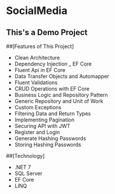 # SocialMedia

## This's a Demo Project 


##[Features of This Project]
- Clean Architecture
- Dependency Injection _ EF Core
- Fluent Api in EF Core
- Data Transfer Objects and Automapper
- Fluent Validations
- CRUD Operations with EF Core
- Business Logic and Repository Pattern
- Generic Repository and Unit of Work
- Custom Exceptions
- Filtering Data and Return Types
- Implementing Pagination
- Securing API with JWT
- Register and Login
- Generate Hashing Passwords
- Storing Hashing Passwords


##[Technology]
- .NET 7
- SQL Server
- EF Core 
- LINQ